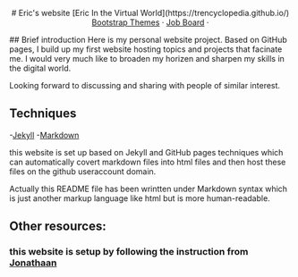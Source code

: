 
<p align="center">
   # Eric's website
   [Eric In the Virtual World](https://trencyclopedia.github.io/)
   <br>
  <a href="https://themes.getbootstrap.com/">Bootstrap Themes</a>
    &middot;
    <a href="https://jobs.getbootstrap.com/">Job Board</a>
    &middot;
    <br>
</p>
## Brief introduction
Here is my personal website project. Based on GitHub pages, I build up my first website hosting topics and projects that facinate me. I would very much like to broaden my horizen and sharpen my skills in the digital world. 

Looking forward to discussing and sharing with people of similar interest.

## Techniques
-[Jekyll](https://jekyllrb.com/)
-[Markdown](https://daringfireball.net/projects/markdown/)

this website is set up based on Jekyll and GitHub pages techniques which can automatically covert markdown files into html files and then host these files on the github useraccount domain.

Actually this README file has been wrintten under Markdown syntax which is just another markup language like html but is more human-readable.

## Other resources:
### this website is setup by following the instruction from [Jonathaan](http://jmcglone.com/guides/github-pages/)
